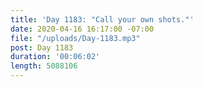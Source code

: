 ```yaml
---
title: 'Day 1183: "Call your own shots."'
date: 2020-04-16 16:17:00 -07:00
file: "/uploads/Day-1183.mp3"
post: Day 1183
duration: '00:06:02'
length: 5088106
---
```


